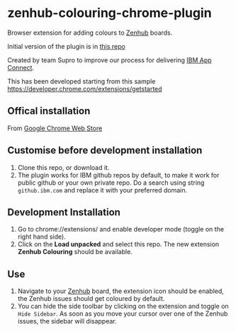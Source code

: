 # zenhub-colouring-chrome-plugin
Browser extension for adding colours to [Zenhub](https://www.zenhub.com/) boards.

Initial version of the plugin is in [this repo](https://github.com/doinaklinger/agile-colours)

Created by team Supro to improve our process for delivering [IBM App Connect](https://www.ibm.com/uk-en/cloud/app-connect).

This has been developed starting from this sample https://developer.chrome.com/extensions/getstarted

## Offical installation
From [Google Chrome Web Store](https://chrome.google.com/webstore/detail/zenhub-colouring/mfodgjcicmhkkijkagclkhgpfnedicie)

## Customise before development installation
1. Clone this repo, or download it.
1. The plugin works for IBM github repos by default, to make it work for public github or your own private repo. Do a search using string `github.ibm.com` and replace it with your preferred domain.

## Development Installation
1. Go to chrome://extensions/ and enable developer mode (toggle on the right hand side).
1. Click on the **Load unpacked** and select this repo. The new extension
**Zenhub Colouring** should be available.

## Use
1. Navigate to your [Zenhub](https://www.zenhub.com/) board, the extension icon should be enabled, the Zenhub issues should get coloured by default.
1. You can hide the side toolbar by clicking on the extension and toggle on `Hide Sidebar`. As soon as you move your cursor over one of the Zenhub issues, the sidebar will disappear.

